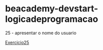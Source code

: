 # beacademy-devstart-logicadeprogramacao

25 - apresentar o nome do usuario

[Exercicio25]([https://link-da-documentação](https://github.com/rejota23/beacademy-devstart-logicadeprogramacao/blob/feature/exercicio25/exercicio25.txt))
